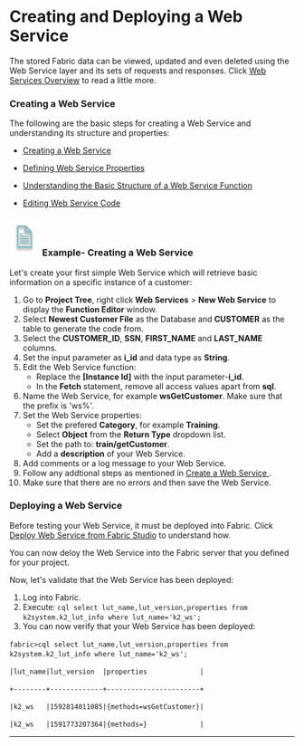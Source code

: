 # Creating and Deploying a Web Service

The stored Fabric data can be viewed, updated and even deleted using the Web Service layer and its sets of requests and responses.
Click [Web Services Overview](/articles/15_web_services_and_graphit/01_web_services_overview.md) to read a little more.

### Creating a Web Service

The following are the basic steps for creating a Web Service and understanding its structure and properties:

-  [Creating a Web Service ](/articles/15_web_services_and_graphit/03_create_a_web_service.md)

-  [Defining Web Service Properties ](/articles/15_web_services_and_graphit/02_web_services_properties.md)

-  [Understanding the Basic Structure of a Web Service Function](/articles/15_web_services_and_graphit/04_web_services_function_basic_structure.md)

-  [Editing Web Service Code](/articles/15_web_services_and_graphit/05_edit_web_service_code.md)

### ![](/academy/Training_Level_1/03_fabric_basic_LU/images/example.png) Example- Creating a Web Service

Let's create your first simple Web Service which will retrieve basic information on a specific instance of a customer:

1. Go to **Project Tree**, right click **Web Services** > **New Web Service** to display the **Function Editor** window.
2. Select **Newest Customer File** as the Database and **CUSTOMER** as the table to generate the code from. 
3. Select the **CUSTOMER_ID**, **SSN**, **FIRST_NAME** and **LAST_NAME** columns.
4. Set the input parameter as **i_id** and data type as **String**.
5. Edit the Web Service function:
   -   Replace the **[Instance Id]** with the input parameter-**i_id**.
   -   In the **Fetch** statement, remove all access values apart from **sql**.  
6. Name the Web Service, for example **wsGetCustomer**. Make sure that the prefix is 'ws%'.
7. Set the Web Service properties:
   -   Set the prefered **Category**, for example **Training**.
   -   Select **Object** from the **Return Type** dropdown list.
   -   Set the path to: **train/getCustomer**.
   -   Add a **description** of your Web Service.
8. Add comments or a log message to your Web Service.
9. Follow any addtional steps as mentioned in [Create a Web Service ](/articles/15_web_services_and_graphit/03_create_a_web_service.md).
10. Make sure that there are no errors and then save the Web Service.

### Deploying a Web Service

Before testing your Web Service, it must be deployed into Fabric. Click [Deploy Web Service from Fabric Studio](/articles/15_web_services_and_graphit/07_deploy_web_services.md) to understand how.


You can now deloy the Web Service into the Fabric server that you defined for your project. 

Now, let's validate that the Web Service has been deployed:

1. Log into Fabric. 
2. Execute: 
   `cql select lut_name,lut_version,properties from k2system.k2_lut_info where lut_name='k2_ws';`
3. You can now verify that your Web Service has been deployed:

`fabric>cql select lut_name,lut_version,properties from k2system.k2_lut_info where lut_name='k2_ws';`



`|lut_name|lut_version  |properties             |`

`+--------+-------------+-----------------------+`

`|k2_ws   |1592814011085|{methods=wsGetCustomer}|`

`|k2_ws   |1591773207364|{methods=}             |`





------
